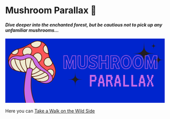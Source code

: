 # Mushroom Parallax 🍄
#### *Dive deeper into the enchanted forest, but be cautious not to pick up any unfamiliar mushrooms...*
![Banner here my friends](https://github.com/viktoriabakun/mushroom-alchemist/blob/media/readme-banner.png)

Here you can [Take a Walk on the Wild Side](https://www.youtube.com/watch?v=oG6fayQBm9w) 

